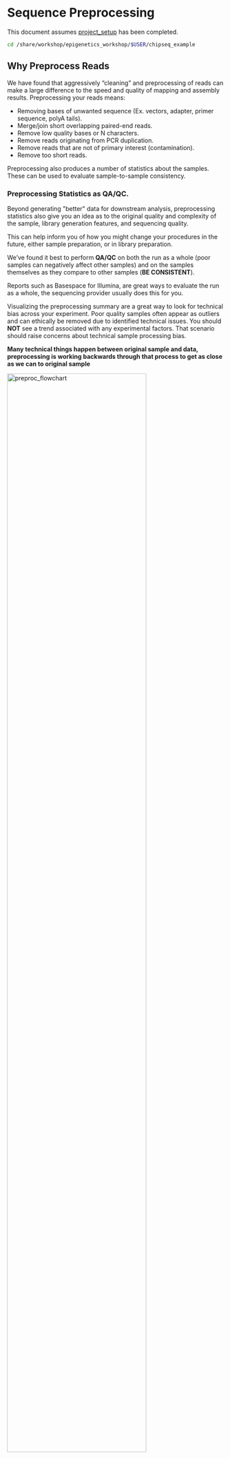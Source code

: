 # Sequence Preprocessing

This document assumes [project_setup](./00-project_setup.md) has been completed.

```bash
cd /share/workshop/epigenetics_workshop/$USER/chipseq_example
```

## Why Preprocess Reads

We have found that aggressively “cleaning” and preprocessing of reads can make a large difference to the speed and quality of mapping and assembly results. Preprocessing your reads means:

  * Removing bases of unwanted sequence (Ex. vectors, adapter, primer sequence, polyA tails).
  * Merge/join short overlapping paired-end reads.
  * Remove low quality bases or N characters.
  * Remove reads originating from PCR duplication.
  * Remove reads that are not of primary interest (contamination).
  * Remove too short reads.

Preprocessing also produces a number of statistics about the samples. These can be used to evaluate sample-to-sample consistency.

### Preprocessing Statistics as QA/QC.

Beyond generating "better" data for downstream analysis, preprocessing statistics also give you an idea as to the original quality and complexity of the sample, library generation features, and sequencing quality.

This can help inform you of how you might change your procedures in the future, either sample preparation, or in library preparation.

We’ve found it best to perform __QA/QC__ on both the run as a whole (poor samples can negatively affect other samples) and on the samples themselves as they compare to other samples (**BE CONSISTENT**).

Reports such as Basespace for Illumina, are great ways to evaluate the run as a whole, the sequencing provider usually does this for you.  

Visualizing the preprocessing summary are a great way to look for technical bias across your experiment. Poor quality samples often appear as outliers and can ethically be removed due to identified technical issues. You should **NOT** see a trend associated with any experimental factors. That scenario should raise concerns about technical sample processing bias.

**Many technical things happen between original sample and data, preprocessing is working backwards through that process to get as close as we can to original sample**

<img src="preproc_figures/preproc_flowchart.png" alt="preproc_flowchart" width="80%"/>

### An ChIPseq/ATACseq Preprocessing Workflow

1. Raw data stats.
1. Remove contaminants (at least PhiX).
1. Remove PCR duplicates.
1. Overlapping paired end reads and remove adapters (overhangs).
1. Trim off all 'N' bases.
1. Trim sequences (5’ and 3’) by quality score (I like Q20).
1. Cleanup.
  * Remove any reads that are less then the minimum length parameter.
  * Produce preprocessing statistics.

## HTStream Streamed Preprocessing of Sequence Data

HTStream is a suite of preprocessing applications for high throughput sequencing data (ex. Illumina). A fast C++ implementation, designed with discreet functionality that can be pipelined together using standard Unix piping.

Benefits Include:
  * No intermediate files, reducing storage footprint.
  * Reduced I/O, files are only read in and written out once to disk.
  * Handles both single end and paired end reads at the same time.
  * Applications process reads at the same time allowing for process parallelization.
  * Built on top of mature C++ Boost libraries to reduce bugs and memory leaks.
  * Designed following the philosophy of [Program Design in the UNIX Environment](https://onlinelibrary.wiley.com/doi/abs/10.1002/j.1538-7305.1984.tb00055.x).
  * Works with native Unix/Linux applications such as grep/sed/awk etc.
  * Can build a custom preprocessing pipeline to fit the specific expectation of the data.
  * A single JSON output per sample detailing the preprocessing statistics from each application.

HTStream achieves these benefits by using a tab delimited intermediate format that allows for streaming from application to application. This streaming creates some awesome efficiencies when preprocessing HTS data and makes it fully interoperable with other standard Linux tools.

### HTStream applications

HTStream includes the following applications:

hts_AdapterTrimmer: Identify and remove adapter sequences.  
hts_CutTrim: Discreet 5' and/or 3' basepair trimming.  
hts_LengthFilter: Remove reads outside of min and/or max length.  
hts_NTrimmer: Extract the longest subsequence with no Ns.    
hts_Overlapper: Overlap paired end reads, removing adapters when present.  
hts_PolyATTrim: Identify and remove polyA/T sequence.  
hts_Primers: Identify and optionally remove 5' and/or 3' primer sequence.  
hts_QWindowTrim: 5' and/or 3' quality score base trimming using windows.  
hts_SeqScreener: Identify and remove/keep/count contaminants (default phiX).  
hts_Stats: Compute read stats.  
hts_SuperDeduper: Identify and remove PCR duplicates.  

The source code and pre-compiled binaries for Linux can be downloaded and installed [from the GitHub repository](https://github.com/s4hts/HTStream).

HTStream is also avaiable on [Bioconda](https://bioconda.github.io/), and there is even an image on [Docker Hub](https://hub.docker.com/r/dzs74/htstream).

HTStream was designed to be extensible. We continue to add new preprocessing routines and welcome contributions from collaborators.

If you encounter any bugs or have suggestions for improvement, please post them to [issues](https://github.com/s4hts/HTStream/issues).

# HTStream Setup for our Project

## Example, running HTStream

Let's run the first step of our HTStream preprocessing pipeline, which is always to gather basic stats on the read files. For now, we're only going to run one sample through the pipeline.

When building a new pipeline, it is almost always a good idea to use a small subset of the data in order to speed up development. A small sample of reads will take seconds to process and help you identify problems that may have only been apparent after hours of waiting for the full data set to process.

1. Let's start by first taking a small subsample of reads, so that our trial run through the pipeline goes really quickly.

    ```bash
    cd /share/workshop/epigenetics_workshop/$USER/chipseq_example
    mkdir HTS_testing
    cd HTS_testing
    pwd
    ```

    * *Why run ```pwd``` here?*

    Then create a small dataset.

    ```bash
    zcat ../00-RawData/JLDY037E/JLDY037E_S5_L005_R1_001.fastq.gz | head -400000 | gzip > JLDY037E.subset_R1.fastq.gz
    zcat ../00-RawData/JLDY037E/JLDY037E_S5_L005_R2_001.fastq.gz | head -400000 | gzip > JLDY037E.subset_R2.fastq.gz
    ls
    ```

    So we ```zcat``` (uncompress and send to stdout), pipe ```|```  to ```head``` (param -400000) then pipe to ```gzip``` to recompress and name our files subset.

    * *How many reads are we going to analyze in our subset?*

1. Now we'll run our first preprocessing step ```hts_Stats```, first loading the module and then looking at help.

    ```bash
    cd /share/workshop/epigenetics_workshop/$USER/chipseq_example/HTS_testing
    module load htstream
    hts_Stats --help
    ```

    * *What version of hts_Stats is loaded?*


1. Now lets run ```hts_Stats``` and look at the output.

    ```bash
    hts_Stats -1 JLDY037E.subset_R1.fastq.gz \
              -2 JLDY037E.subset_R2.fastq.gz \
              -L JLDY037E.stats.json > out.tab
    ```

    * *What happens if you run hts_Stats without piping output to out.tab?*

    * *Can you think of a way to view the output from hts_Stats in less without creating out.tab?*

    By default, all HTS apps output tab formatted files to the stdout.

    Take a look at the output (remember ```q``` quits):
    ```bash
    less out.tab
    ```

    The output was difficult to understand, lets try without line wrapping (note that you can also type ```-S``` from within ```less``` if you forget). Scroll with the arrow keys, left, right, up, and down.
    ```bash
    less -S out.tab
    ```

    And delete out.tab since we are done with it:
    ```bash
    rm out.tab
    ```

    Remember how this output looks, we will revisit it later.

1. Now lets change the command slightly.
    ```bash
    hts_Stats -1 JLDY037E.subset_R1.fastq.gz \
              -2 JLDY037E.subset_R2.fastq.gz \
              -L JLDY037E.stats.json -f JLDY037E.stats
    ```

    * *What parameters did we use, what do they do?*

    Lets take a look at the output of stats

    ```bash
    ls -lah
    ```

    <div class="output">msettles@tadpole:/share/workshop/epigenetics_workshop/msettles/chipseq_example/HTS_testing$     ls -lah
    total 32M
    drwxrwsr-x 2 msettles epigenetics    7 Nov 29 21:22 .
    drwxrwsr-x 7 msettles epigenetics    8 Nov 29 21:16 ..
    -rw-rw-r-- 1 msettles epigenetics  60K Nov 29 21:22 JLDY037E.stats.json
    -rw-rw-r-- 1 msettles epigenetics 7.2M Nov 29 21:22 JLDY037E.stats_R1.fastq.gz
    -rw-rw-r-- 1 msettles epigenetics 8.8M Nov 29 21:22 JLDY037E.stats_R2.fastq.gz
    -rw-rw-r-- 1 msettles epigenetics 7.2M Nov 29 21:20 JLDY037E.subset_R1.fastq.gz
    -rw-rw-r-- 1 msettles epigenetics 8.8M Nov 29 21:20 JLDY037E.subset_R2.fastq.gz
    </div>

    * *Which files were generated from hts\_Stats?*

1. Lets look at the file JLDY037E.stats\.json*

    ```bash
    cat JLDY037E.stats.json
    ```

    The logs generated by htstream are in [JSON](https://en.wikipedia.org/wiki/JSON) format, like a database format but meant to be readable.


## Next lets screen out PhiX, the Illumina control

1. First, view the help documentation for hts_SeqScreener

    ```bash
    cd /share/workshop/epigenetics_workshop/$USER/chipseq_example/HTS_testing
    hts_SeqScreener -h
    ```

    * *What parameters are needed to:
        1. provide a reference to hts_SeqScreener and
        2. count, and not screen occurrences?*

1. Run HTStream on the small test set.

    ```bash
    hts_SeqScreener -1 JLDY037E.subset_R1.fastq.gz \
                    -2 JLDY037E.subset_R2.fastq.gz \
                    -r -L JLDY037E.phix.json -f JLDY037E.phix
    ```

    * *Which files were generated from hts\_SeqScreener?*

    * *Lets look at the file JLDY037E.phix.json?*

    * *What do you notice about the JLDY037E.phix.json?*

    * *How many reads were identified as phix?*

### Stream multiple applications together.

The power of HTStream is the ability to stream reads through multiple programs using pipes. By streaming reads through programs, processing will be much quicker because each read is read in only once and written out only once. This approach also uses significantly less storage as there are no intermediate files. HTStream can do this by streaming a tab-delimited format called tab6.

Single end reads are 3 columns:

`read1id  read1seq  read1qual`

Paired end reads are 6 columns:

`read1id  read1seq  read1qual  read2id  read2seq  read2qual`

1. So lets first run hts_Stats and then hts_SeqScreener in a streamed fashion.

    ```bash
    cd /share/workshop/epigenetics_workshop/$USER/chipseq_example/HTS_testing

    hts_Stats -1 JLDY037E.subset_R1.fastq.gz \
              -2 JLDY037E.subset_R2.fastq.gz \
              -L JLDY037E.streamed.json |
    hts_SeqScreener -A JLDY037E.streamed.json \
              -f JLDY037E.streamed
    ```

    Note the pipe, ```|```, between the two applications!

    **Questions**
    * *What new parameters did we use here?*

    * *What parameter is SeqScreener using that specifies how reads are input?*

    * *Lets look at the file JLDY037E.streamed.json?*


## A ChIPseq preprocessing pipeline

1. hts_Stats: get stats on *input* raw reads
1. hts_SeqScreener: screen out (remove) phiX
1. hts_SuperDeduper: identify and remove PCR duplicates
1. hts_AdapterTrimmer: identify and remove adapter sequence
1. hts_NTrimmer: trim to remove any remaining N characters
1. hts_QWindowTrim: remove poor quality bases
1. hts_LengthFilter: use to remove all reads < 50bp
1. hts_Stats: get stats on *output* cleaned reads


### Why screen for phiX?

PhiX is a common control in Illumina runs, and facilities may not tell you if/when PhiX has been spiked in. Since it does not have a barcode, in theory should not be in your data.

However:
* When we know PhiX has been spiked in, we find sequence every time.
    * [update] When dual matched barcodes are used, then almost zero phiX reads are identified.
* When I know PhiX has not been spiked in, I do not find sequence

For RNAseq and variant analysis (any mapping based technique) it is not critical to remove, but for sequence assembly it is. Unless you are sequencing PhiX, it is noise, so its better safe than sorry to screen for it every time.

### Removing PCR duplicates with hts_SuperDeduper.

Removing PCR duplicates can be **controversial** for RNAseq, but I'm in favor of it for paired-end data. Duplication rate tells you a lot about the original complexity of each sample and potential impact of sequencing depth.

__**However, I would never do PCR duplicate removal on Single-End reads!**__

Many other read de-duplication algorithms rely on mapping position to identify duplicated reads (although some other reference free methods do exist [https://doi.org/10.1186/s12859-016-1192-5](https://doi.org/10.1186/s12859-016-1192-5)). Reads that are mapped to the same position on the genome probably represent the same original fragment sequenced multiple times (think "technical replicates").

However, this approach requires that there be a reference to map reads against and requires that someone maps them!

hts_SuperDeduper does not require a reference or mapped reads. Instead it uses a small portion of each paired read to identify duplicates. If an identical pattern is identified in multiple reads, extra copies are discarded.


<img src="preproc_figures/SD_eval.png" alt="SD_eval" width="80%"/>



<img src="preproc_figures/SD_performance.png" alt="SD_performance" width="80%"/>

We calculated the Youden Index for every combination tested and the point that acquired the highest index value (as compared to Picard MarkDuplicates) occurred at a start position at basepair 5 and a length of 10bp (20bp total over both reads). Though defaults in hts_SuperDeduper are start position at basepair 10 and a length of 10bp.

### Adapter trimming by overlapping reads.

Consider the three scenarios below

**Insert size > length of the number of cycles**

<img src="preproc_figures/overlap_pairs.png" alt="overlap_pairs" width="80%"/>

hts_AdapterTrimmer product: original pairs

hts_Overlapper product: original pairs

**Insert size < length of the number of cycles (10bp min)**

<img src="preproc_figures/overlap_single.png" alt="overlap_single" width="80%"/>

hts_AdapterTrimmer product: original pairs

hts_Overlapper product: extended, single

**Insert size < length of the read length**

<img src="preproc_figures/overlap_adapter.png" alt="overlap_adapter" width="80%"/>

hts_AdapterTrimmer product: adapter trimmed, pairs

hts_Overlapper product: adapter trimmed, single

Both hts_AdapterTrimmer and hts_Overlapper employ this principle to identify and remove adapters for paired-end reads. For paired-end reads the difference between the two are the output, as overlapper produces single-end reads when the pairs overlap and adapter trimmer keeps the paired end format. For single-end reads, adapter trimmer identifies and removes adapters by looking for the adapter sequence, where overlapper just ignores single-end reads (nothing to overlap).


### Now lets see if we can find evidence of Illumina sequencing adapters in our subset.
Remember that Illumina reads must have P5 and P7 adapters and generally look like this (in R1 orientation):

P5---Read1primer---INSERT---IndexReadprimer--index--P7(rc)

This sequence is P7(rc): ATCTCGTATGCCGTCTTCTGCTTG. It should be at the end of any R1 that contains a full-length adapter sequence.

```bash
cd /share/workshop/epigenetics_workshop/$USER/chipseq_example/HTS_testing
zcat JLDY037E.subset_R1.fastq.gz | grep TCTCGTATGCCGTCTTCTGCTTG
```

* *What did you find?*
* *Do you remember how to count the number of instances?*
* *Roughly, what percentage of this data has adapters?*


### Q-window trimming.

As a sequencing run progresses the quality scores tend to get worse. Quality scores are essentially a guess about the accuracy of a base call, so it is common to trim of the worst quality bases.

<img src="preproc_figures/Qwindowtrim.png" alt="Qwindowtrim" width="80%"/>

This is how reads commonly look, they start at "good" quality, increase to "excellent" and degrade to "poor", with R2 always looking worse (except when they don't) than R1 and get worse as the number of cycles increases.

hts_QWindowTrim trims 5' and/or 3' end of the sequence using a windowing (average quality in window) approach.

### What does all this preprocessing get you

Comparing RNAseq mapping count data with raw and preprocessed reads, as an example.

<img src="preproc_figures/final.png" alt="final" width="40%"/>

### Lets put it all together

```bash
cd /share/workshop/epigenetics_workshop/$USER/chipseq_example/HTS_testing

hts_Stats -L JLDY037E_htsStats.json -N "initial stats" \
    -1 JLDY037E.subset_R1.fastq.gz \
    -2 JLDY037E.subset_R2.fastq.gz | \
hts_SeqScreener -A JLDY037E_htsStats.json -N "screen phix" | \
hts_SuperDeduper -A JLDY037E_htsStats.json -N "remove PCR duplicates" | \
hts_AdapterTrimmer -A JLDY037E_htsStats.json -N "trim adapters" | \
hts_NTrimmer -A JLDY037E_htsStats.json -N "remove any remaining 'N' characters" | \
hts_QWindowTrim -A JLDY037E_htsStats.json -N "quality trim the ends of reads" | \
hts_LengthFilter -A JLDY037E_htsStats.json -N "remove reads < 50bp" \
    -n -m 50 | \
hts_Stats -A JLDY037E_htsStats.json -N "final stats" \
    -f JLDY037E.htstream
```

Note the patterns:
* In the first routine we use -1 and -2 to specify the original reads.
* In the final routine -f fastq prefix to write out new preprocessed reads.
* For the log, we specify -L in the first app to write out to a new log, and then use -A for the second routine onward to append log output, generating a single log file at the end.
* All other parameters are algorithm specific, can review using --help

**Questions**
* *Review the final json output, how many reads do we have left?*

* *Confirm that number by counting the number of reads in the final output files.*

* *How many adapters did we detect, cut off?*

* *How many PCR duplicates were there?*

* *Anything else interesting?*

## Run HTStream on the ChIPSeq Project.

We can now run the preprocessing routine across all samples on the real data using a SLURM script, [hts_preproc.slurm](../software_scripts/scripts/hts_preproc.slurm), that we should take a look at now.

```bash
cd /share/workshop/epigenetics_workshop/$USER/chipseq_example  # We'll run this from the main directory
wget https://ucdavis-bioinformatics-training.github.io/2020-Epigenetics_Workshop/software_scripts/scripts/hts_preproc.slurm hts_preproc.slurm
less hts_preproc.slurm
```

When you are done, type "q" to exit.

<div class="script">#!/bin/bash

#SBATCH --job-name=htstream # Job name
#SBATCH --nodes=1
#SBATCH --ntasks=9
#SBATCH --time=12:00:00
#SBATCH --mem=15000 # Memory pool for all cores (see also --mem-per-cpu)
#SBATCH --partition=production
#SBATCH --account=epigenetics # cluster account to use for the job
#SBATCH --reservation=epigenetics-workshop# cluster account reservation
#SBATCH --array=1-12
#SBATCH --output=slurm_out/htstream_%A_%a.out # File to which STDOUT will be written
#SBATCH --error=slurm_out/htstream_%A_%a.err # File to which STDERR will be written

start=`date +%s`
echo $HOSTNAME
echo "My SLURM_ARRAY_TASK_ID: " $SLURM_ARRAY_TASK_ID

inpath="00-RawData"

sample=`sed "${SLURM_ARRAY_TASK_ID}q;d" samples.txt | awk -F '\t'  '{print $1}'`
r1=${inpath}/${sample}/${sample}*_R1*.fastq.gz
r2=${inpath}/${sample}/${sample}*_R2*.fastq.gz

outpath='01-HTS_Preproc'
[[ -d ${outpath} ]] || mkdir ${outpath}
[[ -d ${outpath}/${sample} ]] || mkdir ${outpath}/${sample}

echo "SAMPLE: ${sample}"

module load htstream/1.3.2

call="hts_Stats -L ${outpath}/${sample}/${sample}_htsStats.log -1 ${r1} -2 ${r2} -N 'initial Stats' | \
      hts_SeqScreener -A  ${outpath}/${sample}/${sample}_htsStats.log -N 'PhiX check' | \
      hts_SuperDeduper -e 250000 -A  ${outpath}/${sample}/${sample}_htsStats.log -N 'Remove PCR duplicates' | \
      hts_AdapterTrimmer -p 4 -A  ${outpath}/${sample}/${sample}_htsStats.log -N 'Overlap and remove adapters' | \
      hts_NTrimmer -A ${outpath}/${sample}/${sample}_htsStats.log -N 'Remove all Ns' | \
      hts_QWindowTrim -A ${outpath}/${sample}/${sample}_htsStats.log -N 'Quality trim' | \
      hts_LengthFilter -n -m 50 -A ${outpath}/${sample}/${sample}_htsStats.log -N 'Remove too short' | \
      hts_Stats -A ${outpath}/${sample}/${sample}_htsStats.log -F -f ${outpath}/${sample}/${sample} -N 'end Stats'"

echo $call
eval $call

end=`date +%s`
runtime=$((end-start))
echo $runtime
</div>

Double check to make sure that slurm_out and 01-HTS_Preproc directories have been created for output, then after looking at the script, let's run it.

```bash
cd /share/workshop/epigenetics_workshop/$USER/chipseq_example
mkdir -p slurm_out  # -p tells mkdir not to complain if the directory already exists
mkdir -p 01-HTS_Preproc
sbatch hts_preproc.slurm  # moment of truth!
```

We can watch the progress of our task array using the 'squeue' command. Takes about 2:30 hours to process each sample.

```bash
squeue -u $USER  # use your username
```

## Now run HTStream on the ATACseq project

Double check to make sure that slurm_out and 01-HTS_Preproc directories have been created for output, then after looking at the script, let's run it.

```bash
cd /share/workshop/epigenetics_workshop/$USER/atacseq_example
wget https://ucdavis-bioinformatics-training.github.io/2020-Epigenetics_Workshop/software_scripts/scripts/hts_preproc.slurm hts_preproc.slurm

mkdir -p slurm_out  # -p tells mkdir not to complain if the directory already exists
mkdir -p 01-HTS_Preproc
```

**What needs to be changed in the slurm file?**

```bash
sbatch hts_preproc.slurm  # moment of truth!
```

We can watch the progress of our task array using the 'squeue' command. Takes about 1 hour to process each sample.

```bash
squeue -u $USER  # use your username
```

## Quality Assurance - Preprocessing statistics as QA/QC.

Beyond generating "better" data for downstream analysis, cleaning statistics also give you an idea as to the original quality and complexity of the sample, library generation, and sequencing quality.

This can help inform you of how you might change your protocol/procedures in the future, either sample preparation, or in library preparation.

I’ve found it best to perform QA/QC on both the run as a whole (poor samples can affect other samples) and on the samples themselves as they compare to other samples **(BE CONSISTENT!)**.

Reports such as Basespace for Illumina, are great ways to evaluate the run as a whole, the sequencing provider usually does this for you. Plots of the preprocessing summary are a great way to look for technical bias across your experiment. Poor quality samples often appear as outliers and can ethically be removed due to identified technical issues.

1. Let's make sure that all jobs completed successfully.

    Lets first check all the "htstream_%\*.out" and "htstream_%\*.err" files:

    ```bash
    cd /share/workshop/epigenetics_workshop/$USER/chipseq_example
    cat slurm_out/htstream_*.out
    ```

    Look through the output and make sure you don't see any errors. Now do the same for the err files:

    ```bash
    cat slurm_out/htstream_*.err
    ```

    Also, check the output files. First check the number of forward and reverse output files (should be 7 each):

    ```bash
    cd 01-HTS_Preproc
    ls */*R1* | wc -l
    ls */*R2* | wc -l
    ```

    Check the sizes of the files as well. Make sure there are no zero or near-zero size files and also make sure that the size of the files are in the same ballpark as each other:

    ```bash
    ls -lh *
    ```

    **IF** for some reason it didn't finish, is corrupted or you missed the session, please let one of us know and we will help, and you can copy over a completed copy

    ```bash
    #cp -r /share/biocore/workshops/2020_Epigenetics/ChIPseq/HTS_testing /share/workshop/epigenetics_workshop/$USER/chipseq_example/.
    #cp -r /share/biocore/workshops/2020_Epigenetics/ChIPseq/01-HTS_Preproc /share/workshop/epigenetics_workshop/$USER/chipseq_example/.
    ```

1. Let's take a look at the differences in adapter content between the input and output files. First look at the input file:

    ```bash
    cd /share/workshop/epigenetics_workshop/$USER/chipseq_example
    zless 00-RawData/JLDY037E/JLDY037E_S5_L005_R1_001.fastq.gz
    ```

    Let's search for the adapter sequence. Type '/' (a forward slash), and then type **AGATCGGAAGAGCACACGTCTGAACTCCAGTCAC** (the first part of the forward adapter). Press Enter. This will search for the sequence in the file and highlight each time it is found. You can now type "n" to cycle through the places where it is found. When you are done, type "q" to exit. Alternatively, you can use zcat and grep like we did earlier.

    Now look at the output file:

    ```bash
    zless 01-HTS_Preproc/JLDY037E/JLDY037E_R1.fastq.gz
    ```

    If you scroll through the data (using the spacebar), you will see that some of the sequences have been trimmed. Now, try searching for **AGATCGGAAGAGCACACGTCTGAACTCCAGTCAC** again. You shouldn't find it (adapters were trimmed remember), but rarely is anything perfect. You may need to use Control-C to get out of the search and then "q" to exit the 'less' screen.

    Lets grep for the sequence and count occurrences

    ```bash
    zcat  00-RawData/JLDY037E/JLDY037E_S5_L005_R1_001.fastq.gz | grep  AGATCGGAAGAGCACACGTCTGAACTCCAGTCAC | wc -l
    zcat  01-HTS_Preproc/JLDY037E/JLDY037E_R1.fastq.gz | grep  AGATCGGAAGAGCACACGTCTGAACTCCAGTCAC | wc -l
    ```

    * *What is the reduction in adapters found?*

* Perform all the same operations for the ATACseq dataset

If they didn't finish and you need to copy over my copy

```bash
#cp -r /share/biocore/workshops/2020_Epigenetics/ATACseq/01-HTS_Preproc /share/workshop/epigenetics_workshop/$USER/chipseq_example/.
```

1. MultiQC QA/QC Summary of the json files.

Finally lets use [MultiQC](https://multiqc.info/) to generate a summary of our output. Currently MultiQC support for HTStream is in development by Bradley Jenner, and has not been included in the official MultiQC package. If you'd like to try it on your own data, you can find a copy here [https://github.com/bnjenner/MultiQC](https://github.com/bnjenner/MultiQC).

```bash
## Run multiqc to collect statistics and create a report:
cd /share/workshop/epigenetics_workshop/$USER/chipseq_example
module load multiqc/htstream.dev0
mkdir -p 01-HTS-multiqc-report
multiqc -i ChIPseq-cleaning-report -o 01-HTS-ChIPseq-report ./01-HTS_Preproc
```

**Do the same for the ATACseq experiment**

Transfer ChIPseq-cleaning-report_multiqc_report.html and ATACseq-cleaning-report_multiqc_report.html to your computer and open it in a web browser.

Or in case of emergency, download this copy: [ChIPseq-cleaning-report_multiqc_report.html](ChIPseq-cleaning-report_multiqc_report.html) and [HTSMultiQC-cleaning-report_multiqc_report.html](ATACseq-cleaning-report_multiqc_report.html) for the ATACseq

**Questions**
* *Any problematic samples?*

* *Anything else worth discussing?*
